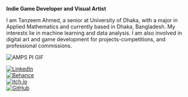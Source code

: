 **Indie Game Developer and Visual Artist**

I am Tanzeem Ahmed, a senior at University of Dhaka, with a major in Applied
Mathematics and currently based in Dhaka, Bangladesh. My interests lie in machine
learning and data analysis. I am also involved in digital art and game development for
projects-competitions, and professional commissions.

![AMPS PI GIF](assets/amps-pi.gif)

[![LinkedIn](https://img.shields.io/badge/%20-43B581?style=flat&logo=LinkedIn&logoColor=white)](https://www.linkedin.com/in/tanzeemsakib/)  
[![Behance](https://img.shields.io/badge/%20-43B581?style=flat&logo=Behance&logoColor=white)](https://www.behance.net/tanzeemsakib)  
[![itch.io](https://img.shields.io/badge/%20-43B581?style=flat&logo=itch.io&logoColor=white)](https://tanzeem-ahmed-sakib.itch.io/)  
[![GitHub](https://img.shields.io/badge/%20-43B581?style=flat&logo=GitHub&logoColor=white)](https://tanzeemsakib.github.io/)

